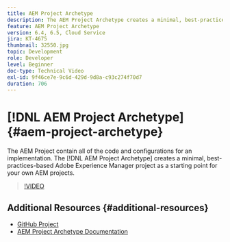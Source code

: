 ```yaml
---
title: AEM Project Archetype
description: The AEM Project Archetype creates a minimal, best-practices-based Adobe Experience Manager project as a starting point for your own AEM projects.
feature: AEM Project Archetype
version: 6.4, 6.5, Cloud Service
jira: KT-4675
thumbnail: 32550.jpg
topic: Development
role: Developer
level: Beginner
doc-type: Technical Video
exl-id: 9f46ce7e-9c6d-429d-9d8a-c93c274f70d7
duration: 706
---
```

# [!DNL AEM Project Archetype] {#aem-project-archetype}

The AEM Project contain all of the code and configurations for an implementation. The [!DNL AEM Project Archetype] creates a minimal, best-practices-based Adobe Experience Manager project as a starting point for your own AEM projects.

>[!VIDEO](https://video.tv.adobe.com/v/32550?quality=12&learn=on)

## Additional Resources {#additional-resources}

* [GitHub Project](https://github.com/adobe/aem-project-archetype)
* [AEM Project Archetype Documentation](https://experienceleague.adobe.com/docs/experience-manager-core-components/using/developing/archetype/overview.html)
